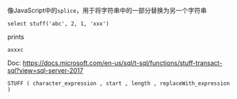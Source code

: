 像JavaScript中的`splice`，用于将字符串中的一部分替换为另一个字符串

```
select stuff('abc', 2, 1, 'xxx')
```

prints 

```
axxxc
```

Doc: https://docs.microsoft.com/en-us/sql/t-sql/functions/stuff-transact-sql?view=sql-server-2017

```
STUFF ( character_expression , start , length , replaceWith_expression ) 
```
